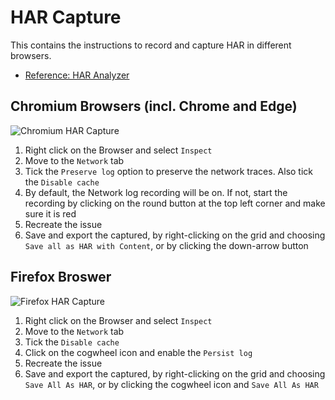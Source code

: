 # HAR Capture

This contains the instructions to record and capture HAR in different browsers.

- [Reference: HAR Analyzer](https://toolbox.googleapps.com/apps/har_analyzer/)

## Chromium Browsers (incl. Chrome and Edge)

![Chromium HAR Capture](img/Chromium-HAR.gif)

1. Right click on the Browser and select `Inspect`
2. Move to the `Network` tab
3. Tick the `Preserve log` option to preserve the network traces. Also tick the `Disable cache`
4. By default, the Network log recording will be on. If not, start the recording by clicking on the round button at the top left corner and make sure it is red
5. Recreate the issue
6. Save and export the captured, by right-clicking on the grid and choosing `Save all as HAR with Content`, or by clicking the down-arrow button

## Firefox Broswer

![Firefox HAR Capture](img/Firefox-HAR.gif)

1. Right click on the Browser and select `Inspect`
2. Move to the `Network` tab
3. Tick the `Disable cache`
4. Click on the cogwheel icon and enable the `Persist log`
5. Recreate the issue
6. Save and export the captured, by right-clicking on the grid and choosing `Save All As HAR`, or by clicking the cogwheel icon and `Save All As HAR`
